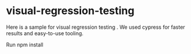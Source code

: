 # visual-regression-testing

Here is a sample for visual regression testing . We used cypress for faster results and easy-to-use tooling.

Run npm install
